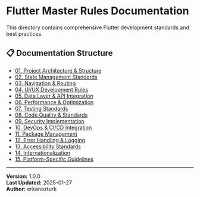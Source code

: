 # Flutter Master Rules Documentation

This directory contains comprehensive Flutter development standards and best practices.

## 📋 Documentation Structure

- [01. Project Architecture & Structure](./01-project-architecture.md)
- [02. State Management Standards](./02-state-management.md)
- [03. Navigation & Routing](./03-navigation-routing.md)
- [04. UI/UX Development Rules](./04-ui-ux-development.md)
- [05. Data Layer & API Integration](./05-data-layer-api.md)
- [06. Performance & Optimization](./06-performance-optimization.md)
- [07. Testing Standards](./07-testing-standards.md)
- [08. Code Quality & Standards](./08-code-quality.md)
- [09. Security Implementation](./09-security-implementation.md)
- [10. DevOps & CI/CD Integration](./10-devops-cicd.md)
- [11. Package Management](./11-package-management.md)
- [12. Error Handling & Logging](./12-error-handling-logging.md)
- [13. Accessibility Standards](./13-accessibility-standards.md)
- [14. Internationalization](./14-internationalization.md)
- [15. Platform-Specific Guidelines](./15-platform-specific.md)

---

**Version:** 1.0.0  
**Last Updated:** 2025-01-27  
**Author:** erkanozturk
